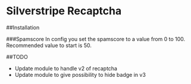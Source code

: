 # Silverstripe Recaptcha

##Installation

###Spamscore
In config you set the spamscore to a value from 0 to 100. Recommended value to start is 50.

##TODO
* Update module to handle v2 of recaptcha
* Update module to give possibility to hide badge in v3